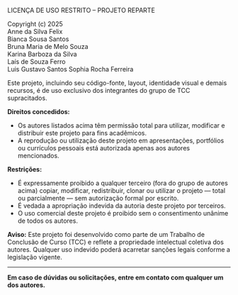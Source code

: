 LICENÇA DE USO RESTRITO – PROJETO REPARTE

Copyright (c) 2025  
Anne da Silva Felix  
Bianca Sousa Santos  
Bruna Maria de Melo Souza  
Karina Barboza da Silva  
Laís de Souza Ferro  
Luis Gustavo Santos 
Sophia Rocha Ferreira

Este projeto, incluindo seu código-fonte, layout, identidade visual e demais recursos, é de uso exclusivo dos integrantes do grupo de TCC supracitados.

**Direitos concedidos:**
- Os autores listados acima têm permissão total para utilizar, modificar e distribuir este projeto para fins acadêmicos.
- A reprodução ou utilização deste projeto em apresentações, portfólios ou currículos pessoais está autorizada apenas aos autores mencionados.

**Restrições:**
- É expressamente proibido a qualquer terceiro (fora do grupo de autores acima) copiar, modificar, redistribuir, clonar ou utilizar o projeto — total ou parcialmente — sem autorização formal por escrito.
- É vedada a apropriação indevida da autoria deste projeto por terceiros.
- O uso comercial deste projeto é proibido sem o consentimento unânime de todos os autores.

**Aviso:**
Este projeto foi desenvolvido como parte de um Trabalho de Conclusão de Curso (TCC) e reflete a propriedade intelectual coletiva dos autores. Qualquer uso indevido poderá acarretar sanções legais conforme a legislação vigente.

---

**Em caso de dúvidas ou solicitações, entre em contato com qualquer um dos autores.**
